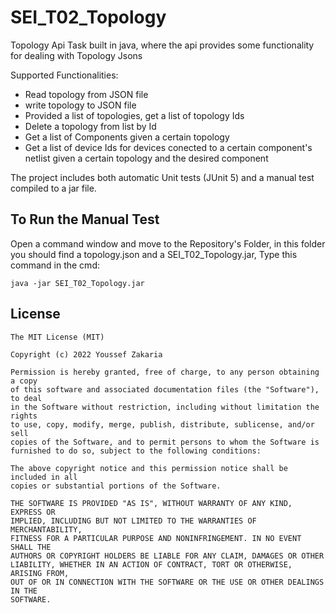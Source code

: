 # SEI_T02_Topology

Topology Api Task built in java, where the api provides some functionality for dealing with Topology Jsons

Supported Functionalities:

- Read topology from JSON file
- write topology to JSON file
- Provided a list of topologies, get a list of topology Ids
- Delete a topology from list by Id
- Get a list of Components given a certain topology
- Get a list of device Ids for devices conected to a certain component's netlist given a certain topology and the desired component  


The project includes both automatic Unit tests (JUnit 5) and a manual test compiled to a jar file.

## To Run the Manual Test

 Open a command window and move to the Repository's Folder, in this folder you should find a topology.json and a SEI_T02_Topology.jar, Type this command in the cmd:
```
java -jar SEI_T02_Topology.jar
```


## License


    The MIT License (MIT)

    Copyright (c) 2022 Youssef Zakaria

    Permission is hereby granted, free of charge, to any person obtaining a copy
    of this software and associated documentation files (the "Software"), to deal
    in the Software without restriction, including without limitation the rights
    to use, copy, modify, merge, publish, distribute, sublicense, and/or sell
    copies of the Software, and to permit persons to whom the Software is
    furnished to do so, subject to the following conditions:

    The above copyright notice and this permission notice shall be included in all
    copies or substantial portions of the Software.

    THE SOFTWARE IS PROVIDED "AS IS", WITHOUT WARRANTY OF ANY KIND, EXPRESS OR
    IMPLIED, INCLUDING BUT NOT LIMITED TO THE WARRANTIES OF MERCHANTABILITY,
    FITNESS FOR A PARTICULAR PURPOSE AND NONINFRINGEMENT. IN NO EVENT SHALL THE
    AUTHORS OR COPYRIGHT HOLDERS BE LIABLE FOR ANY CLAIM, DAMAGES OR OTHER
    LIABILITY, WHETHER IN AN ACTION OF CONTRACT, TORT OR OTHERWISE, ARISING FROM,
    OUT OF OR IN CONNECTION WITH THE SOFTWARE OR THE USE OR OTHER DEALINGS IN THE
    SOFTWARE.
    

